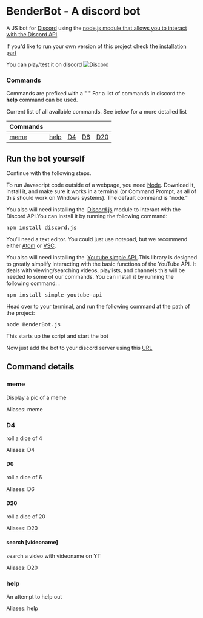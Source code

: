 # BenderBot - A discord bot

A JS bot for [Discord](https://discordapp.com/) using the [node.js module that allows you to interact with the Discord API](https://discord.js.org/#/).

If you'd like to run your own version of this project check the [installation part](#run-the-bot-yourself)

You can play/test it on discord 
[![Discord](https://discordapp.com/api/guilds/365760529899192322/widget.png)](https://discordapp.com/oauth2/authorize?client_id=534320275710410766&scope=bot)


### Commands

Commands are prefixed with a " " 
For a list of commands in discord the **help** command can be used.


Current list of all available commands. See below for a more detailed list

Commands | | | | |
--- | --- | ---| ---| ---
[meme](#meme) |[help](#help)|[D4](#D4) | [D6](#D6) | [D20](#D20) | [search](#search) |  



## Run the bot yourself


Continue with the following steps.

<p>To run Javascript code outside of a webpage, you need <a href="https://nodejs.org/en/">Node</a>.
Download it, install it, and make sure it works in a terminal (or Command Prompt, as all of this should work 
on Windows systems). The default command is “node.”</p>
 
 
<p>You also will need installing the &nbsp;<a href="https://discord.js.org/#/">Discord.js</a> module to interact with the Discord API.You can install it by running the following command:</p>

<pre>npm install discord.js</pre>

<p>You’ll need a text editor. You could just use notepad, but we recommend either <a href="http://atom.io">Atom</a> or <a href="https://code.visualstudio.com/">VSC</a>.</p>
 
<p>You also will need installing the &nbsp;<a href="https://hypercoder2975.github.io/simple-youtube-api/master/index.html">Youtube simple API </a>.This library is designed to greatly simplify interacting with the basic functions of the YouTube API. It deals with viewing/searching videos, playlists, and channels this will be needed to some of our commands.
You can install it by running the following command: .</p>

<pre>npm install simple-youtube-api</pre>

<p>Head over to your terminal, and run the following command at the path of the project: </p>

<pre>node BenderBot.js</pre>

<p> This starts up the script and start the bot </p>

<p> Now just add the bot to your discord server using this <a href="https://discordapp.com/oauth2/authorize?client_id=534320275710410766&scope=bot">URL</a></p>



## Command details

### meme

Display a pic of a meme

Aliases: meme

### D4

roll a dice of 4

Aliases: D4

#### D6

roll a dice of 6

Aliases: D6

#### D20

roll a dice of 20

Aliases: D20


#### search [videoname]

search a video with videoname on YT

Aliases: D20

### help

An attempt to help out

Aliases: help



